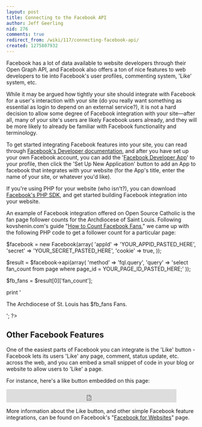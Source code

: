 ```yaml
---
layout: post
title: Connecting to the Facebook API
author: Jeff Geerling
nid: 276
comments: true
redirect_from: /wiki/117/connecting-facebook-api/
created: 1275807932
---
```

<p>Facebook has a lot of data available to website developers through their Open Graph API, and Facebook also offers a ton of nice features to web developers to tie into Facebook&#39;s user profiles, commenting system, &#39;Like&#39; system, etc.</p>
<p>While it may be argued how tightly your site should integrate with Facebook for a user&#39;s interaction with your site (do you really want something as essential as login to depend on an external service?), it is not a hard decision to allow some degree of Facebook integration with your site&mdash;after all, many of your site&#39;s users are likely Facebook users already, and they will be more likely to already be familiar with Facebook functionality and terminology.</p>
<p>To get started integrating Facebook features into your site, you can read through <a href="http://developers.facebook.com/docs/">Facebook&#39;s Developer documentation</a>, and after you have set up your own Facebook account, you can add the &#39;<a href="http://www.facebook.com/developers/">Facebook Developer App</a>&#39; to your profile, then click the &#39;Set Up New Application&#39; button to add an App to facebook that integrates with your website (for the App&#39;s title, enter the name of your site, or whatever you&#39;d like).</p>
<p>If you&#39;re using PHP for your website (who isn&#39;t?), you can download <a href="http://github.com/facebook/php-sdk/downloads">Facebook&#39;s PHP SDK</a>, and get started building Facebook integration into your website.</p>
<p>An example of Facebook integration offered on Open Source Catholic is the fan page follower counts for the Archdiocese of Saint Louis. Following kovshenin.com&#39;s guide &quot;<a href="http://kovshenin.com/archives/how-to-count-facebook-fans-in-php/">How to Count Facebook Fans</a>,&quot; we came up with the following PHP code to get a follower count for a particular page:</p>
<?php
// This is where you put the facebook.php file downloaded from the Facebook PHP SDK site
require_once('sites/all/libraries/facebook-php/src/facebook.php');

$facebook = new Facebook(array(
  'appId'  => 'YOUR_APPID_PASTED_HERE',
  'secret' => 'YOUR_SECRET_PASTED_HERE',
  'cookie' => true,
));

$result = $facebook->api(array(
	'method' => 'fql.query',
	'query' => 'select fan_count from page where page_id = YOUR_PAGE_ID_PASTED_HERE;'
));

$fb_fans = $result[0]['fan_count'];

print '<p>The Archdiocese of St. Louis has $fb_fans Fans.</p>';
?><h2>Other Facebook Features</h2>
<p>One of the easiest parts of Facebook you can integrate is the &#39;Like&#39; button - Facebook lets its users &#39;Like&#39; any page, comment, status update, etc. across the web, and you can embed a small snippet of code in your blog or website to allow users to &#39;Like&#39; a page.</p>
<p>For instance, here&#39;s a like button embedded on this page:</p>
<iframe src="http://www.facebook.com/plugins/like.php?href=http%3A%2F%2Fwww.opensourcecatholic.com%2Fwiki%2F117%2Fconnecting-facebook-api&amp;layout=standard&amp;show_faces=false&amp;width=450&amp;action=like&amp;colorscheme=light&amp;height=35" scrolling="no" frameborder="0" style="border:none; overflow:hidden; width:450px; height:35px;" allowTransparency="true"></iframe>
<p>More information about the Like button, and other simple Facebook feature integrations, can be found on Facebook&#39;s &quot;<a href="http://developers.facebook.com/docs/guides/web#plugins">Facebook for Websites</a>&quot; page.</p>
